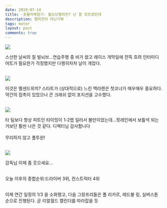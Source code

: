 ```yaml
---
date: 2019-07-14
title: -포뮬러체험기- 월오브챔피언? 난 잘 모르겠던데
description: 챔피언이 아닌가봐
tags: motor
layout: post
comments: true
---
```


<img src="https://n2wb.files.wordpress.com/2019/07/img_2296.jpg" class="size-full wp-image-133">

스산한 날씨의 질 빌뇌브...연습주행 중 비가 왔고 레이스 개막일에 잔뜩 흐려 인터미디어트가 필요한가 걱정했지만 다행히차차 날이 개었다.
<br><br>

<img src="https://n2wb.files.wordpress.com/2019/07/img_2297.jpg" class="size-full wp-image-134">

이것은 멜센드위치? 스타트가 (상대적으로) 느린 맥라렌은 첫코너가 매우매우 중요하다. 약간의 접촉이 있었으나 큰 크래쉬 없이 포지션을 고수했다.
<br><br>

<img src="https://n2wb.files.wordpress.com/2019/07/img_2298.jpg" class="size-full wp-image-135">

타 팀보다 항상 피트인 타이밍이 1-2랩 일러서 불만이었는데...핏레인에서 보틀넥 되는거보단 훨씬 나은 것 같다. 디렉터님 감사합니다
<br><br>
무리하지 않고 폴투윈!
<br><br>

<img src="https://n2wb.files.wordpress.com/2019/07/img_2299.jpg" class="size-full wp-image-136">

감독님 이제 좀 웃으세요...
<br><br>

오늘 이후의 종합순위:드라이버 3위, 컨스트럭터 4위
<br><br>

이제 연간 일정의 1/3 을 소화했고, 다음 그랑프리들은 폴 리카르, 레드불 링, 실버스톤 순으로 진행된다. 곧 리얼월드 캘린더를 따라잡을 듯
